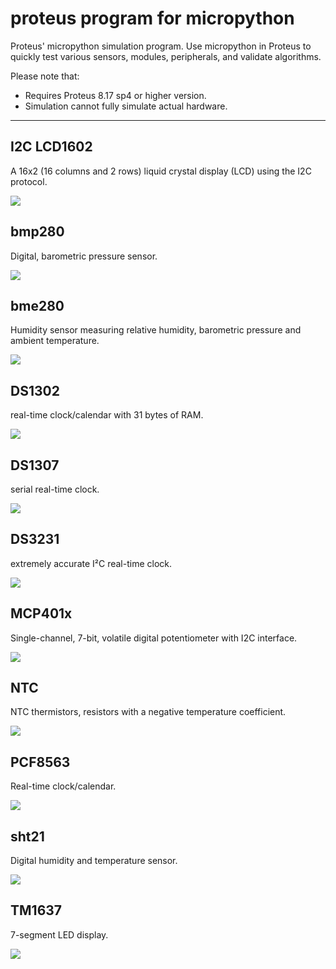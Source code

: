 # proteus program for micropython

Proteus' micropython simulation program. Use micropython in Proteus to quickly test various sensors, modules, peripherals, and validate algorithms.

Please note that:
- Requires Proteus 8.17 sp4 or higher version.
- Simulation cannot fully simulate actual hardware.

---

## I2C LCD1602

A 16x2 (16 columns and 2 rows) liquid crystal display (LCD) using the I2C protocol.

![](i2c_lcd1620.gif)


## bmp280

Digital, barometric pressure sensor.

![](bmp280.gif)


## bme280

Humidity sensor measuring relative humidity, barometric pressure and ambient temperature.

![](bme280.gif)


## DS1302

real-time clock/calendar with 31 bytes of RAM.

![](ds1302.gif)


## DS1307

serial real-time clock.

![](ds1307.gif)


## DS3231

extremely accurate I²C real-time clock.

![](ds3231.gif)


## MCP401x

Single-channel, 7-bit, volatile digital potentiometer with I2C interface.

![](mcp401x.gif)


## NTC

NTC thermistors, resistors with a negative temperature coefficient.

![](ntc.gif)


## PCF8563

Real-time clock/calendar.

![](pcf8563.gif)


## sht21

Digital humidity and temperature sensor.

![](sht21.gif)


## TM1637

7-segment LED display.

![](tm1637.gif)
